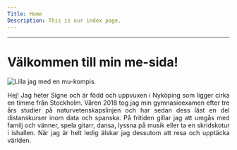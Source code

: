 ```yaml
---
Title: Home
Description: This is our index page.
---
```


---
Välkommen till min me-sida!
===========================

<img class="me" src="%assets_url%/img/mu.jpg" alt="Lilla jag med en mu-kompis."> 
<p align="justify">
Hej! Jag heter Signe och är född och uppvuxen i Nyköping som ligger cirka en timme från Stockholm. Våren 2018 tog jag min gymnasieexamen efter tre års studier på naturvetenskapslinjen och har sedan dess läst en del distanskurser inom data och spanska. På fritiden gillar jag att umgås med familj och vänner, spela gitarr, dansa, lyssna på musik eller ta en skridskotur i ishallen. När jag är helt ledig älskar jag dessutom att resa och upptäcka världen.
</p>
